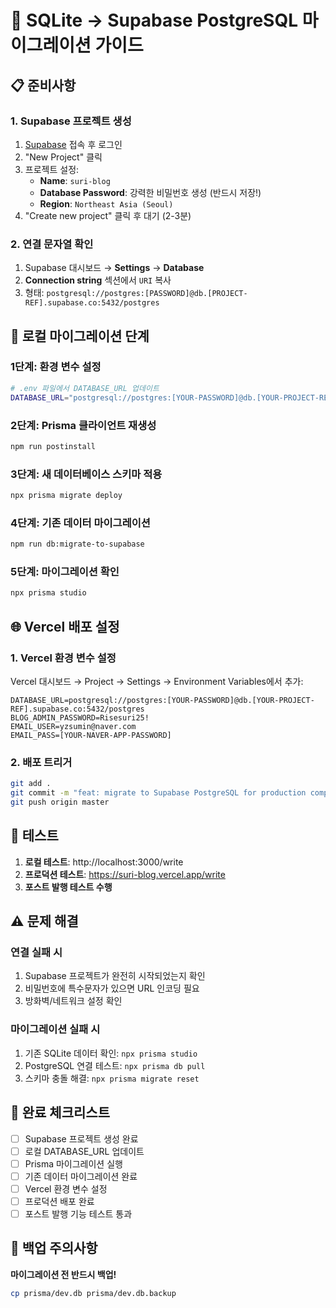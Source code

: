 # 🚀 SQLite → Supabase PostgreSQL 마이그레이션 가이드

## 📋 준비사항

### 1. Supabase 프로젝트 생성
1. [Supabase](https://supabase.com) 접속 후 로그인
2. "New Project" 클릭
3. 프로젝트 설정:
   - **Name**: `suri-blog`
   - **Database Password**: 강력한 비밀번호 생성 (반드시 저장!)
   - **Region**: `Northeast Asia (Seoul)`
4. "Create new project" 클릭 후 대기 (2-3분)

### 2. 연결 문자열 확인
1. Supabase 대시보드 → **Settings** → **Database**
2. **Connection string** 섹션에서 `URI` 복사
3. 형태: `postgresql://postgres:[PASSWORD]@db.[PROJECT-REF].supabase.co:5432/postgres`

## 🔧 로컬 마이그레이션 단계

### 1단계: 환경 변수 설정
```bash
# .env 파일에서 DATABASE_URL 업데이트
DATABASE_URL="postgresql://postgres:[YOUR-PASSWORD]@db.[YOUR-PROJECT-REF].supabase.co:5432/postgres"
```

### 2단계: Prisma 클라이언트 재생성
```bash
npm run postinstall
```

### 3단계: 새 데이터베이스 스키마 적용
```bash
npx prisma migrate deploy
```

### 4단계: 기존 데이터 마이그레이션
```bash
npm run db:migrate-to-supabase
```

### 5단계: 마이그레이션 확인
```bash
npx prisma studio
```

## 🌐 Vercel 배포 설정

### 1. Vercel 환경 변수 설정
Vercel 대시보드 → Project → Settings → Environment Variables에서 추가:

```env
DATABASE_URL=postgresql://postgres:[YOUR-PASSWORD]@db.[YOUR-PROJECT-REF].supabase.co:5432/postgres
BLOG_ADMIN_PASSWORD=Risesuri25!
EMAIL_USER=yzsumin@naver.com
EMAIL_PASS=[YOUR-NAVER-APP-PASSWORD]
```

### 2. 배포 트리거
```bash
git add .
git commit -m "feat: migrate to Supabase PostgreSQL for production compatibility"
git push origin master
```

## 🧪 테스트

1. **로컬 테스트**: http://localhost:3000/write
2. **프로덕션 테스트**: https://suri-blog.vercel.app/write
3. **포스트 발행 테스트 수행**

## ⚠️ 문제 해결

### 연결 실패 시
1. Supabase 프로젝트가 완전히 시작되었는지 확인
2. 비밀번호에 특수문자가 있으면 URL 인코딩 필요
3. 방화벽/네트워크 설정 확인

### 마이그레이션 실패 시
1. 기존 SQLite 데이터 확인: `npx prisma studio`
2. PostgreSQL 연결 테스트: `npx prisma db pull`
3. 스키마 충돌 해결: `npx prisma migrate reset`

## 🎯 완료 체크리스트

- [ ] Supabase 프로젝트 생성 완료
- [ ] 로컬 DATABASE_URL 업데이트
- [ ] Prisma 마이그레이션 실행
- [ ] 기존 데이터 마이그레이션 완료
- [ ] Vercel 환경 변수 설정
- [ ] 프로덕션 배포 완료
- [ ] 포스트 발행 기능 테스트 통과

## 🚨 백업 주의사항

**마이그레이션 전 반드시 백업!**
```bash
cp prisma/dev.db prisma/dev.db.backup
```